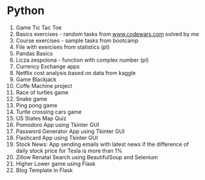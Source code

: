# Python

1. Game Tic Tac Toe
2. Basics exercises - random tasks from www.codewars.com solved by me
3. Course exercises - sample tasks from bootcamp
4. File with exercises from statistics (pl)
5. Pandas Basics
6. Licza zespolona - function with complex number (pl)
7. Currency Exchange apps
8. Netflix cost analysis based on data from kaggle
9. Game Blackjack
10. Coffe Machine project
11. Race of turtles game
12. Snake game
13. Ping pong game
14. Turtle crossing cars game
15. US States Map Quiz
16. Pomodoro App using Tkinter GUI
17. Password Generator App using Tkinter GUI
18. Flashcard App using Tkinter GUI
19. Stock News: App sending emails with latest news if the difference of daily stock price for Tesla is more than 1%
20. Zillow Renatal Search using BeautifulSoup and Selenium
21. Higher Lower game using Flask
22. Blog Template in Flask
